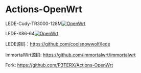 # Actions-OpenWrt
LEDE-Cudy-TR3000-128M[![OpenWrt](https://img.shields.io/github/actions/workflow/status/97xiami/Actions/LEDE-Cudy-TR3000-128M.yml)](https://github.com/97xiami/Actions/actions/workflows/LEDE-Cudy-TR3000-128M.yml)

LEDE-X86-64[![OpenWrt](https://img.shields.io/github/actions/workflow/status/97xiami/Actions/x86_64.yml)](https://github.com/97xiami/Actions/actions/workflows/x86_64.yml)

LEDE源码：https://github.com/coolsnowwolf/lede

ImmortalWrt源码: https://github.com/immortalwrt/immortalwrt

Fork: https://github.com/P3TERX/Actions-OpenWrt
